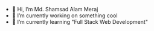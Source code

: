 - 👋 Hi, I’m Md. Shamsad Alam Meraj
- 👀 I’m currently working on something cool
- 🌱 I’m currently learning "Full Stack Web Development"


<!---
meraj191-35-2735/meraj191-35-2735 is a ✨ special ✨ repository because its `README.md` (this file) appears on your GitHub profile.
You can click the Preview link to take a look at your changes.- 💞️ I’m looking to collaborate on 
- 📫 How to reach me ...
--->
